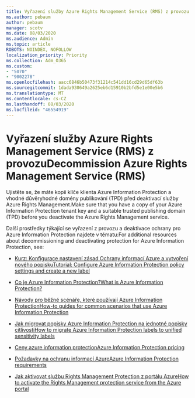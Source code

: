 ```yaml
---
title: Vyřazení služby Azure Rights Management Service (RMS) z provozu
ms.author: pebaum
author: pebaum
manager: scotv
ms.date: 08/03/2020
ms.audience: Admin
ms.topic: article
ROBOTS: NOINDEX, NOFOLLOW
localization_priority: Priority
ms.collection: Adm_O365
ms.custom:
- "5070"
- "9002278"
ms.openlocfilehash: aacc6846b50473f31214c541dd16cd29d65df63b
ms.sourcegitcommit: 1dada930649a2625eb6d15910b2bfd5e1e00e5b6
ms.translationtype: MT
ms.contentlocale: cs-CZ
ms.lasthandoff: 08/03/2020
ms.locfileid: "46554919"
---
```

# <a name="decommission-azure-rights-management-service-rms"></a><span data-ttu-id="71177-102">Vyřazení služby Azure Rights Management Service (RMS) z provozu</span><span class="sxs-lookup"><span data-stu-id="71177-102">Decommission Azure Rights Management Service (RMS)</span></span>

<span data-ttu-id="71177-103">Ujistěte se, že máte kopii klíče klienta Azure Information Protection a vhodné důvěryhodné domény publikování (TPD) před deaktivací služby Azure Rights Management.</span><span class="sxs-lookup"><span data-stu-id="71177-103">Make sure that you have a copy of your Azure Information Protection tenant key and a suitable trusted publishing domain (TPD) before you deactivate the Azure Rights Management service.</span></span>

<span data-ttu-id="71177-104">Další prostředky týkající se vyřazení z provozu a deaktivace ochrany pro Azure Information Protection najdete v tématu:</span><span class="sxs-lookup"><span data-stu-id="71177-104">For additional resources about decommissioning and deactivating protection for Azure Information Protection, see:</span></span>

- [<span data-ttu-id="71177-105">Kurz: Konfigurace nastavení zásad Ochrany informací Azure a vytvoření nového popisku</span><span class="sxs-lookup"><span data-stu-id="71177-105">Tutorial: Configure Azure Information Protection policy settings and create a new label</span></span>](https://docs.microsoft.com/azure/information-protection/get-started/infoprotect-quick-start-tutorial)
- [<span data-ttu-id="71177-106">Co je Azure Information Protection?</span><span class="sxs-lookup"><span data-stu-id="71177-106">What is Azure Information Protection?</span></span>](https://docs.microsoft.com/azure/information-protection/what-is-information-protection)
- [<span data-ttu-id="71177-107">Návody pro běžné scénáře, které používají Azure Information Protection</span><span class="sxs-lookup"><span data-stu-id="71177-107">How-to guides for common scenarios that use Azure Information Protection</span></span>](https://docs.microsoft.com/azure/information-protection/how-to-guides)  
    
- [<span data-ttu-id="71177-108">Jak migrovat popisky Azure Information Protection na jednotné popisky citlivosti</span><span class="sxs-lookup"><span data-stu-id="71177-108">How to migrate Azure Information Protection labels to unified sensitivity labels</span></span>](https://docs.microsoft.com/azure/information-protection/configure-policy-migrate-labels)  
    
- [<span data-ttu-id="71177-109">Ceny azure information protection</span><span class="sxs-lookup"><span data-stu-id="71177-109">Azure Information Protection pricing</span></span>](https://azure.microsoft.com/pricing/details/information-protection)  
    
- [<span data-ttu-id="71177-110">Požadavky na ochranu informací Azure</span><span class="sxs-lookup"><span data-stu-id="71177-110">Azure Information Protection requirements</span></span>](https://docs.microsoft.com/azure/information-protection/get-started/requirements)  
    
- [<span data-ttu-id="71177-111">Jak aktivovat službu Rights Management Protection z portálu Azure</span><span class="sxs-lookup"><span data-stu-id="71177-111">How to activate the Rights Management protection service from the Azure portal</span></span>](https://docs.microsoft.com/azure/information-protection/deploy-use/activate-azure)